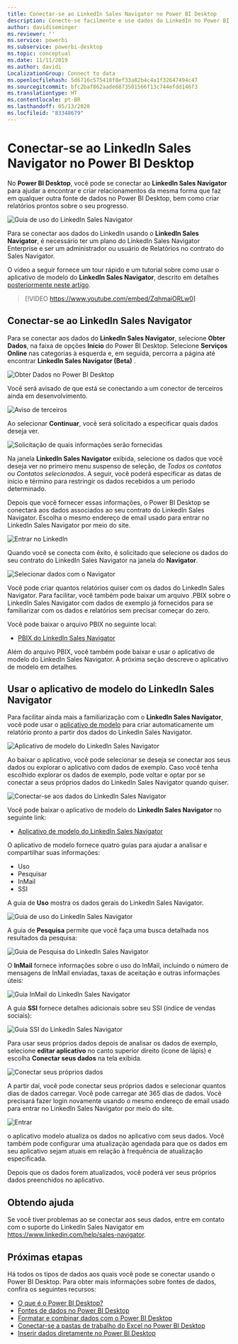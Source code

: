 ```yaml
---
title: Conectar-se ao LinkedIn Sales Navigator no Power BI Desktop
description: Conecte-se facilmente e use dados do LinkedIn no Power BI Desktop
author: davidiseminger
ms.reviewer: ''
ms.service: powerbi
ms.subservice: powerbi-desktop
ms.topic: conceptual
ms.date: 11/11/2019
ms.author: davidi
LocalizationGroup: Connect to data
ms.openlocfilehash: 5d6716c575418f8ef33a82b4c4a1f32647494c47
ms.sourcegitcommit: bfc2baf862aade6873501566f13c744efdd146f3
ms.translationtype: HT
ms.contentlocale: pt-BR
ms.lasthandoff: 05/13/2020
ms.locfileid: "83348679"
---
```

# <a name="connect-to-linkedin-sales-navigator-in-power-bi-desktop"></a>Conectar-se ao LinkedIn Sales Navigator no Power BI Desktop

No **Power BI Desktop**, você pode se conectar ao **LinkedIn Sales Navigator** para ajudar a encontrar e criar relacionamentos da mesma forma que faz em qualquer outra fonte de dados no Power BI Desktop, bem como criar relatórios prontos sobre o seu progresso.

![Guia de uso do LinkedIn Sales Navigator](media/desktop-connect-linkedin-sales-navigator/linkedin-sales-navigator-01.png)


Para se conectar aos dados do LinkedIn usando o  **LinkedIn Sales Navigator**, é necessário ter um plano do LinkedIn Sales Navigator Enterprise e ser um administrador ou usuário de Relatórios no contrato do Sales Navigator.

O vídeo a seguir fornece um tour rápido e um tutorial sobre como usar o aplicativo de modelo do **LinkedIn Sales Navigator**, descrito em detalhes [posteriormente neste artigo](#using-the-linkedin-sales-navigator-template-app). 

> [!VIDEO https://www.youtube.com/embed/ZqhmaiORLw0]

## <a name="connect-to-linkedin-sales-navigator"></a>Conectar-se ao LinkedIn Sales Navigator

Para se conectar aos dados do **LinkedIn Sales Navigator**, selecione **Obter Dados**, na faixa de opções **Início** do Power BI Desktop. Selecione **Serviços Online** nas categorias à esquerda e, em seguida, percorra a página até encontrar **LinkedIn Sales Navigator (Beta)** .

![Obter Dados no Power BI Desktop](media/desktop-connect-linkedin-sales-navigator/linkedin-sales-navigator-02.png)

Você será avisado de que está se conectando a um conector de terceiros ainda em desenvolvimento. 

![Aviso de terceiros](media/desktop-connect-linkedin-sales-navigator/linkedin-sales-navigator-03.png)

Ao selecionar **Continuar**, você será solicitado a especificar quais dados deseja ver.

![Solicitação de quais informações serão fornecidas](media/desktop-connect-linkedin-sales-navigator/linkedin-sales-navigator-04.png)


Na janela **LinkedIn Sales Navigator** exibida, selecione os dados que você deseja ver no primeiro menu suspenso de seleção, de *Todos os contatos* ou *Contatos selecionados*. A seguir, você poderá especificar as datas de início e término para restringir os dados recebidos a um período determinado.

Depois que você fornecer essas informações, o Power BI Desktop se conectará aos dados associados ao seu contrato do LinkedIn Sales Navigator. Escolha o mesmo endereço de email usado para entrar no LinkedIn Sales Navigator por meio do site. 

![Entrar no LinkedIn](media/desktop-connect-linkedin-sales-navigator/linkedin-sales-navigator-05.png)

Quando você se conecta com êxito, é solicitado que selecione os dados do seu contrato do LinkedIn Sales Navigator na janela do **Navigator**.

![Selecionar dados com o Navigator](media/desktop-connect-linkedin-sales-navigator/linkedin-sales-navigator-09.png)

Você pode criar quantos relatórios quiser com os dados do LinkedIn Sales Navigator. Para facilitar, você também pode baixar um arquivo .PBIX sobre o LinkedIn Sales Navigator com dados de exemplo já fornecidos para se familiarizar com os dados e relatórios sem precisar começar do zero.

Você pode baixar o arquivo PBIX no seguinte local:
* [PBIX do LinkedIn Sales Navigator](service-template-apps-samples.md)

Além do arquivo PBIX, você também pode baixar e usar o aplicativo de modelo do LinkedIn Sales Navigator. A próxima seção descreve o aplicativo de modelo em detalhes.


## <a name="using-the-linkedin-sales-navigator-template-app"></a>Usar o aplicativo de modelo do LinkedIn Sales Navigator

Para facilitar ainda mais a familiarização com o **LinkedIn Sales Navigator**, você pode usar o [aplicativo de modelo](service-template-apps-overview.md) para criar automaticamente um relatório pronto a partir dos dados do LinkedIn Sales Navigator.

![Aplicativo de modelo do LinkedIn Sales Navigator](media/desktop-connect-linkedin-sales-navigator/linkedin-sales-navigator-10.png)

Ao baixar o aplicativo, você pode selecionar se deseja se conectar aos seus dados ou explorar o aplicativo com dados de exemplo. Caso você tenha escolhido explorar os dados de exemplo, pode voltar e optar por se conectar a seus próprios dados do LinkedIn Sales Navigator quando quiser. 

![Conectar-se aos dados do LinkedIn Sales Navigator](media/desktop-connect-linkedin-sales-navigator/linkedin-sales-navigator-11.png)



Você pode baixar o aplicativo de modelo do **LinkedIn Sales Navigator** no seguinte link:
* [Aplicativo de modelo do LinkedIn Sales Navigator](https://appsource.microsoft.com/en-us/product/power-bi/pbi-contentpacks.linkedin_navigator)

O aplicativo de modelo fornece quatro guias para ajudar a analisar e compartilhar suas informações:

* Uso
* Pesquisar
* InMail
* SSI

A guia de **Uso** mostra os dados gerais do LinkedIn Sales Navigator.

![Guia de uso do LinkedIn Sales Navigator](media/desktop-connect-linkedin-sales-navigator/linkedin-sales-navigator-12.png)

A guia de **Pesquisa** permite que você faça uma busca detalhada nos resultados da pesquisa:

![Guia de Pesquisa do LinkedIn Sales Navigator](media/desktop-connect-linkedin-sales-navigator/linkedin-sales-navigator-13.png)

O **InMail** fornece informações sobre o uso do InMail, incluindo o número de mensagens de InMail enviadas, taxas de aceitação e outras informações úteis:

![Guia InMail do LinkedIn Sales Navigator](media/desktop-connect-linkedin-sales-navigator/linkedin-sales-navigator-14.png)

A guia **SSI** fornece detalhes adicionais sobre seu SSI (índice de vendas sociais):

![Guia SSI do LinkedIn Sales Navigator](media/desktop-connect-linkedin-sales-navigator/linkedin-sales-navigator-15.png)

Para usar seus próprios dados depois de analisar os dados de exemplo, selecione **editar aplicativo** no canto superior direito (ícone de lápis) e escolha **Conectar seus dados** na tela exibida.

![Conectar seus próprios dados](media/desktop-connect-linkedin-sales-navigator/linkedin-sales-navigator-16.png)

A partir daí, você pode conectar seus próprios dados e selecionar quantos dias de dados carregar. Você pode carregar até 365 dias de dados. Você precisará fazer login novamente usando o mesmo endereço de email usado para entrar no LinkedIn Sales Navigator por meio do site. 

![Entrar](media/desktop-connect-linkedin-sales-navigator/linkedin-sales-navigator-17.png)

o aplicativo modelo atualiza os dados no aplicativo com seus dados. Você também pode configurar uma atualização agendada para que os dados em seu aplicativo sejam atuais em relação à frequência de atualização especificada. 

Depois que os dados forem atualizados, você poderá ver seus próprios dados preenchidos no aplicativo.

## <a name="getting-help"></a>Obtendo ajuda

Se você tiver problemas ao se conectar aos seus dados, entre em contato com o suporte do LinkedIn Sales Navigator em https://www.linkedin.com/help/sales-navigator. 

## <a name="next-steps"></a>Próximas etapas
Há todos os tipos de dados aos quais você pode se conectar usando o Power BI Desktop. Para obter mais informações sobre fontes de dados, confira os seguintes recursos:

* [O que é o Power BI Desktop?](../fundamentals/desktop-what-is-desktop.md)
* [Fontes de dados no Power BI Desktop](desktop-data-sources.md)
* [Formatar e combinar dados com o Power BI Desktop](desktop-shape-and-combine-data.md)
* [Conectar-se a pastas de trabalho do Excel no Power BI Desktop](desktop-connect-excel.md)   
* [Inserir dados diretamente no Power BI Desktop](desktop-enter-data-directly-into-desktop.md)   
